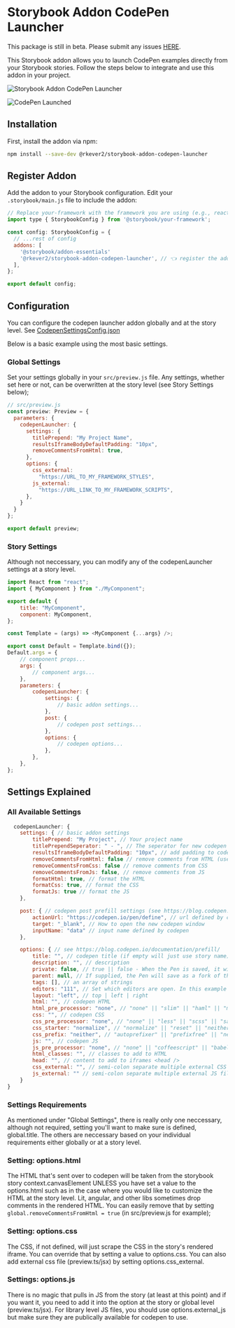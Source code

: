 # Storybook Addon CodePen Launcher

This package is still in beta. Please submit any issues [HERE](https://github.com/rkever2/storybook-addon-codepen-launcher/issues).

This Storybook addon allows you to launch CodePen examples directly from your Storybook stories. Follow the steps below to integrate and use this addon in your project.

![Storybook Addon CodePen Launcher](assets/storybook.png)

![CodePen Launched](assets/codepen.png)

## Installation

First, install the addon via npm:

```bash
npm install --save-dev @rkever2/storybook-addon-codepen-launcher
```

## Register Addon

Add the addon to your Storybook configuration. Edit your `.storybook/main.js` file to include the addon:

```javascript
// Replace your-framework with the framework you are using (e.g., react-webpack5, vue3-vite)
import type { StorybookConfig } from '@storybook/your-framework';

const config: StorybookConfig = {
  // ...rest of config
  addons: [
    '@storybook/addon-essentials'
    '@rkever2/storybook-addon-codepen-launcher', // 👈 register the addon here
  ],
};

export default config;
```

## Configuration

You can configure the codepen launcher addon globally and at the story level. See [CodepenSettingsConfig.json](./src/components//codepen/CodepenSettingsConfig.json)

Below is a basic example using the most basic settings.

### Global Settings

Set your settings globally in your `src/preview.js` file. Any settings, whether set here or not, can be overwritten at the story level (see Story Settings below);

```javascript
// src/preview.js
const preview: Preview = {
  parameters: {
    codepenLauncher: {
      settings: {
        titlePrepend: "My Project Name",
        resultsIframeBodyDefaultPadding: "10px",
        removeCommentsFromHtml: true,
      },
      options: {
        css_external:
          "https://URL_TO_MY_FRAMEWORK_STYLES",
        js_external:
          "https://URL_LINK_TO_MY_FRAMEWORK_SCRIPTS",
      },
    }
  }
};

export default preview;
```

### Story Settings

Although not neccessary, you can modify any of the codepenLauncher settings at a story level.

```javascript
import React from "react";
import { MyComponent } from "./MyComponent";

export default {
    title: "MyComponent",
    component: MyComponent,
};

const Template = (args) => <MyComponent {...args} />;

export const Default = Template.bind({});
Default.args = {
    // component props...
    args: {
        // component args...
    },
    parameters: {
        codepenLauncher: {
            settings: {
                // basic addon settings...
            },
            post: {
                // codepen post settings...
            },
            options: {
                // codepen options...
            },
        },
    },
};
```

## Settings Explained

### All Available Settings

```javascript
  codepenLauncher: {
    settings: { // basic addon settings
        titlePrepend: "My Project", // Your project name
        titlePrependSeperator: " - ", // The seperator for new codepen name (prepends the story name)
        resultsIframeBodyDefaultPadding: "10px", // add padding to codepen (if not, it will hug the edge unless you've added CSS for that)
        removeCommentsFromHtml: false // remove comments from HTML (usefull for lit or angular auto generated)
        removeCommentsFromCss: false // remove comments from CSS
        removeCommentsFromJs: false, // remove comments from JS
        formatHtml: true, // format the HTML
        formatCss: true, // format the CSS
        formatJs: true // format the JS
    },

    post: { // codepen post prefill settings (see https://blog.codepen.io/documentation/prefill/) - NOTE that you shouldn't need to change these unless codepen changes them (before I can update) or offers alternative links you want to use.
        actionUrl: "https://codepen.io/pen/define", // url defined by codepen
        target: "_blank", // How to open the new codepen window
        inputName: "data" // input name defined by codepen
    },

    options: { // see https://blog.codepen.io/documentation/prefill/
        title: "", // codepen title (if empty will just use story name)
        description: "", // description
        private: false, // true || false - When the Pen is saved, it will save as Private if logged in user has that privledge, otherwise it will save as public
        parent: null, // If supplied, the Pen will save as a fork of this id. Note it's not the slug, but ID. ou can find the ID of a Pen with `window.CP.pen.id` in the browser console.
        tags: [], // an array of strings
        editors: "111", // Set which editors are open. In this example HTML open, CSS open, JS open
        layout: "left", // top | left | right
        html: "", // codepen HTML
        html_pre_processor: "none", // "none" || "slim" || "haml" || "markdown"
        css: "", // codepen CSS
        css_pre_processor: "none", // "none" || "less" || "scss" || "sass" || "stylus"
        css_starter: "normalize", // "normalize" || "reset" || "neither"
        css_prefix: "neither", // "autoprefixer" || "prefixfree" || "neither"
        js: "", // codepen JS
        js_pre_processor: "none", // "none" || "coffeescript" || "babel" || "livescript" || "typescript"
        html_classes: "", // classes to add to HTML
        head: "", // content to add to iframes <head />
        css_external: "", // semi-colon separate multiple external CSS files
        js_external: "" // semi-colon separate multiple external JS files
    }
}
```

### Settings Requirements

As mentioned under "Global Settings", there is really only one neccessary, although not required, setting you'll want to make sure is defined, global.title. The others are neccessary based on your individual requirements either globally or at a story level.

### Setting: options.html

The HTML that's sent over to codepen will be taken from the storybook story context.canvasElement UNLESS you have set a value to the options.html such as in the case where you would like to customize the HTML at the story level. Lit, angular, and other libs sometimes drop comments in the rendered HTML. You can easily remove that by setting `global.removeCommentsFromHtml = true` (in src/preview.js for example);

### Setting: options.css

The CSS, if not defined, will just scrape the CSS in the story's rendered iframe. You can override that by setting a value to options.css. You can also add external css file (preview.ts/jsx) by setting options.css_external.

### Settings: options.js

There is no magic that pulls in JS from the story (at least at this point) and if you want it, you need to add it into the option at the story or global level (preview.ts/jsx). For library level JS files, you should use options.external_js but make sure they are publically available for codepen to use.
